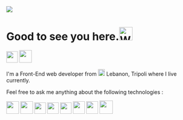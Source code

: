<img src = "https://lh3.googleusercontent.com/16tenZCrhHQNFpWyQ9lE4X9640USfs5EmNux8T9ON5yv7QhcJX9LCFIhZ68QzzUqGPLKivTosxx2njBLxOfFcDsX4pzuCsJhK4CD_ZfZi5LveX-Cj2TO4sc0l3edfNyrx4OzsIG0nmPUwfqdtOMVvmlumiTTx34bcNsi2LSp4t3--GF8eeD_cPpu2w5691mwHUd0sJ9cmLQCLMLM7E0E1Ix2SJY_aQD60ojWTfCbrJv6wu9a8UqnnY7jL5EYEuJYL0MIf8M1tgTYUN7VHIaJ_Zx7VO5zrcrEXRFY62lXiIzsLIwHiuczvd91uAKbGchAHbNfRC_uR9sG37XU8VxMrPCd-WmmCM3wJXPxtw9iz7Cu4dTMgg5C1ZS0x2zCijeZswY-qPz5BqCIxcuU65lqjIKA4N8QAf0N5Vkn2DYZ8Gd8LCgE97Ikb6EGbcVu7QlD_ZrZ_p5LMFGNKE9p_Jmin8Zi-Y_mq8lFFDHUPX0k91ck_fVdpequscQ3NCT6C3tHerlhRGN0-KC8I9keSkY3NLhm10T3-Z3MURZXoey3zrNDnzysvROZCvLzMG3NU7Fzo9l-8GXFexVXVUvwg9-iOHRXtMhXhTuUGE62ND_Ui8l2sNni6IgRBSquPagRlRvaZk1oTSQpZ3diX1dfAanXXhdL4MKRaLkrmXkIWp7LoSjYixVfjqhf1F0pcOk1-O4ejFyAndA9LnhRLjazZv1T2A=w1330-h749-no?authuser=0" >

# Good to see you here.<img src="https://emoji.gg/assets/emoji/6852-wsg.gif" width="35px" alt="WSG">
<a href="https://www.linkedin.com/in/hiba-abdel-karim/" title="linkedin"><img src="https://pics.freeicons.io/uploads/icons/png/545912701530099617-512.png" width="30" height="30"></a> <a href="https://codepen.io/harkibit" title="codepen"><img src="https://pics.freeicons.io/uploads/icons/png/4672731991530099609-512.png" width="33" height="33"></a>

I'm a Front-End web developer from <img src="https://pics.freeicons.io/uploads/icons/png/11587799771536064887-512.png" width="18" height="18"> Lebanon, Tripoli where I live currently.



Feel free to ask me anything about the following technologies :

<img src="https://pics.freeicons.io/uploads/icons/png/20167174151551942641-512.png" width="33" height="33"> <img src="https://pics.freeicons.io/uploads/icons/png/21088442871540553614-512.png" width="33" height="33"> <img src="https://pics.freeicons.io/uploads/icons/png/21337745421536211768-512.png" width="30" height="30"> <img src="https://pics.freeicons.io/uploads/icons/png/14072054271548141949-512.png" width="30" height="30">  <img src="https://pics.freeicons.io/uploads/icons/png/6655067911551942823-512.png" width="30" height="30">  <img src="https://pics.freeicons.io/uploads/icons/png/19681752361536207300-512.png" width="31" height="33"> <img src="https://material-ui.com/static/logo.png" width="31" height="33"> <img src="https://pics.freeicons.io/uploads/icons/png/6714929121551953707-512.png" width="35" height="35">
